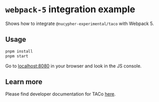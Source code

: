 # `webpack-5` integration example

Shows how to integrate `@nucypher-experimental/taco` with Webpack 5.

## Usage

```bash
pnpm install
pnpm start
```

Go to [localhost:8080](http://localhost:8080/) in your browser and look in the JS console.

## Learn more

Please find developer documentation for
TACo [here](https://docs.taco.build/).
